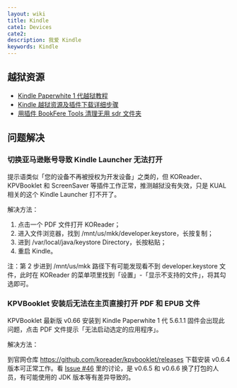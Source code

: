 ```yaml
---
layout: wiki
title: Kindle
cate1: Devices
cate2: 
description: 我爱 Kindle
keywords: Kindle
---
```


## 越狱资源

- [Kindle Paperwhite 1 代越狱教程](https://bookfere.com/post/512.html)
- [Kindle 越狱资源及插件下载详细步骤](https://bookfere.com/post/311.html)
- [用插件 BookFere Tools 清理无用 sdr 文件夹](https://bookfere.com/post/480.html)

## 问题解决

### 切换亚马逊账号导致 Kindle Launcher 无法打开

提示语类似「您的设备不再被授权为开发设备」之类的，但 KOReader、KPVBooklet 和 ScreenSaver 等插件工作正常，推测越狱没有失效，只是 KUAL 相关的这个 Kindle Launcher 打不开了。

解决方法：

1. 点击一个 PDF 文件打开 KOReader；
2. 进入文件浏览器，找到 /mnt/us/mkk/developer.keystore，长按复制；
3. 进到 /var/local/java/keystore Directory，长按粘贴；
4. 重启 Kindle。

注：第 2 步进到 /mnt/us/mkk 路径下有可能发现看不到 developer.keystore 文件，此时在 KOReader 的菜单项里找到「设置」-「显示不支持的文件」，将其勾选即可。

### KPVBooklet 安装后无法在主页直接打开 PDF 和 EPUB 文件

KPVBooklet 最新版 v0.66 安装到 Kindle Paperwhite 1 代 5.6.1.1 固件会出现此问题，点击 PDF 文件提示「无法启动选定的应用程序」。

解决方法：

到官网仓库 <https://github.com/koreader/kpvbooklet/releases> 下载安装 v0.6.4 版本可正常工作。看 [Issue #46](https://github.com/koreader/kpvbooklet/issues/46) 里的讨论，是 v0.6.5 和 v0.6.6 换了打包的人员，有可能使用的 JDK 版本等有差异导致的。
